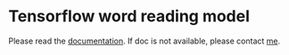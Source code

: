 # Tensorflow word reading model
Please read the [documentation](https://docs.google.com/document/d/1T4mfI0vblo6jT50lmi6Uz-hNBX2Mvyc5_uQhi_idIhA/edit?usp=sharing).
If doc is not available, please contact [me](lcmjlo@gmail.com).
